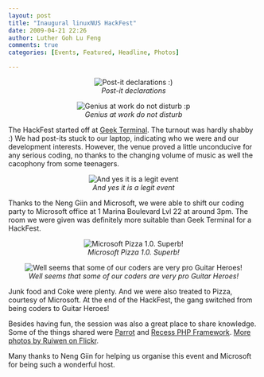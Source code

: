 ```yaml
---
layout: post
title: "Inaugural linuxNUS HackFest"
date: 2009-04-21 22:26
author: Luther Goh Lu Feng
comments: true
categories: [Events, Featured, Headline, Photos]

---
```

<div align="center"><p><img src="http://farm4.static.flickr.com/3493/3459142749_d14f547d52.jpg?v=0" alt="Post-it declarations :)" /><br /><em>Post-it declarations</em></p>
<p><img src="http://farm4.static.flickr.com/3586/3459961604_ef56c6c989.jpg?v=0" alt="Genius at work do not disturb :p" /><br /><em>Genius at work do not disturb</em></p>
</div>

The HackFest started off at <a href="http://www.geekterminal.com/">Geek Terminal</a>. The turnout was hardly shabby :) We had post-its stuck to our laptop, indicating who we were and our development interests. However, the venue proved a little unconducive for any serious coding, no thanks to the changing volume of music as well the cacophony from some teenagers.

<div align="center"><p><img src="http://farm4.static.flickr.com/3621/3459157841_c595bbd5f2.jpg?v=0" alt="And yes it is a legit event" /><br /><em>And yes it is a legit event</em></p></div>

Thanks to the Neng Giin and Microsoft, we were able to shift our coding party to Microsoft office at 1 Marina Boulevard Lvl 22 at around 3pm. The room we were given was definitely more suitable than Geek Terminal for a HackFest.

<div align="center"><p><img src="http://farm4.static.flickr.com/3650/3459161345_8427b40658.jpg?v=0" alt="Microsoft Pizza 1.0. Superb!" /><br /><em>Microsoft Pizza 1.0. Superb!</em></p>
<p><img src="http://farm4.static.flickr.com/3477/3459980830_0d469c8b5c.jpg?v=0" alt="Well seems that some of our coders are very pro Guitar Heroes!" /><br /><em>Well seems that some of our coders are very pro Guitar Heroes!</em></p>
</div>

Junk food and Coke were plenty. And we were also treated to Pizza, courtesy of Microsoft. At the end of the HackFest, the gang switched from being coders to Guitar Heroes!

Besides having fun, the session was also a great place to share knowledge. Some of the things shared were <a href="http://www.parrot.org/">Parrot</a> and <a href="http://www.recessframework.org/">Recess PHP Framework</a>. <a href="http://www.flickr.com/photos/ruiwen/sets/72157617001011319/">More photos by Ruiwen on Flickr</a>.

Many thanks to Neng Giin for helping us organise this event and Microsoft for being such a wonderful host.
